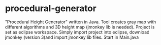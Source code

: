 # procedural-generator

"Procedural Height Generator" written in Java. Tool creates gray map with different algorithms and 3D height map (jmonkey lib is needed).
Project is set as eclipse workspace. Simply import project into eclipse, download jmonkey (version 3)and import jmonkey lib files. 
Start in Main.java
